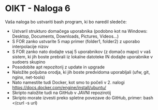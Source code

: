 # OIKT - Naloga 6
Vaša naloga bo ustvariti bash program, ki bo naredil sledeče:
- Ustvaril strukturo domačega uporabnika (podobno kot na Windows: Desktop, Documents, Downloads, Pictures, Videos…)
- S FOR zanko ustvarite 5 map primer (folder1, folder2) z uporabo interpolacije nizov
- S FOR zanko nato dodajte vsaj 5 uporabnikov (z domačo mapo) v vaš sistem, ki jih boste prebrali iz lokalne datoteke IN dodajte uporabnike v sudoers skupino
- Posodobite apt repozitorij z update in upgrade
- Naložite poljubna orodja, ki jih boste predvidoma uporabljali (ufw, git, nginx, net-tools)
- Nato namestite tudi Docker, kot smo to počeli v 2. nalogi https://docs.docker.com/engine/install/ubuntu/
- Skripto naložite tudi na GitHub v JAVNI repozirotij
- Skripto morate izvesti preko spletne povezave do GitHub, primer: bash <(curl -s url)
